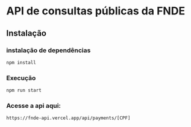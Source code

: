 # API de consultas públicas da FNDE

## Instalação

### instalação de dependências
``` bash
npm install
```
### Execução
``` bash
npm run start
```

### Acesse a api aqui: 
```
https://fnde-api.vercel.app/api/payments/[CPF]
```


